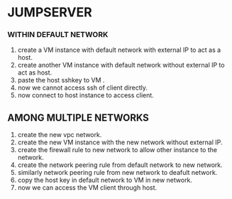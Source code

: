 # JUMPSERVER

### WITHIN DEFAULT NETWORK

1. create a VM instance with default network with external IP to act as a host.
2. create another VM instance with default network without external IP to act as host.
3. paste the host sshkey to VM .
4. now we cannot access ssh of client directly.
4. now connect to host instance to access client.
 
## AMONG MULTIPLE NETWORKS

1. create the new vpc network.
2. create the new VM instance with the new network without external IP.
3. create the firewall rule to new network to allow other instance to the network.
3. create the network peering rule from default network to new network.
3. similarly network peering rule from new network to deafult network.
3. copy the host key in default network to VM in new network.
3. now we can access the VM client through host.
